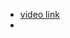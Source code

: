 - [video link](https://www.youtube.com/watch?v=RCFjzOVTSp0&list=PLXYyE43vBNhnsWzQNMRgepuO7uEXcmy6g&index=5)
-